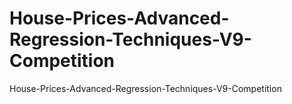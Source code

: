 # House-Prices-Advanced-Regression-Techniques-V9-Competition
House-Prices-Advanced-Regression-Techniques-V9-Competition
